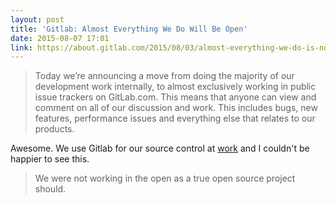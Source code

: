 ```yaml
---
layout: post
title: 'Gitlab: Almost Everything We Do Will Be Open'
date: 2015-08-07 17:01
link: https://about.gitlab.com/2015/08/03/almost-everything-we-do-is-now-open/
---
```


> Today we’re announcing a move from doing the majority of our development work internally, to almost exclusively working in public issue trackers on GitLab.com. This means that anyone can view and comment on all of our discussion and work. This includes bugs, new features, performance issues and everything else that relates to our products.

Awesome. We use Gitlab for our source control at [work](http://alexanderinteractive.com) and I couldn't be happier to see this. 

> We were not working in the open as a true open source project should.

​
